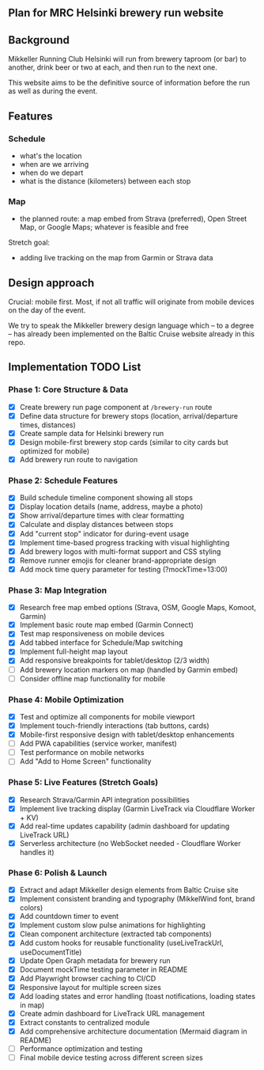 ## Plan for MRC Helsinki brewery run website

## Background

Mikkeller Running Club Helsinki will run from brewery taproom (or bar) to another, drink beer or two at each, and then run to the next one.

This website aims to be the definitive source of information before the run as well as during the event.

## Features

### Schedule

- what's the location
- when are we arriving
- when do we depart
- what is the distance (kilometers) between each stop

### Map

- the planned route: a map embed from Strava (preferred), Open Street Map, or Google Maps; whatever is feasible and free

Stretch goal:

- adding live tracking on the map from Garmin or Strava data

## Design approach

Crucial: mobile first. Most, if not all traffic will originate from mobile devices on the day of the event.

We try to speak the Mikkeller brewery design language which – to a degree – has already been implemented on the Baltic Cruise website already in this repo.

## Implementation TODO List

### Phase 1: Core Structure & Data
- [x] Create brewery run page component at `/brewery-run` route
- [x] Define data structure for brewery stops (location, arrival/departure times, distances)
- [x] Create sample data for Helsinki brewery run
- [x] Design mobile-first brewery stop cards (similar to city cards but optimized for mobile)
- [x] Add brewery run route to navigation

### Phase 2: Schedule Features
- [x] Build schedule timeline component showing all stops
- [x] Display location details (name, address, maybe a photo)
- [x] Show arrival/departure times with clear formatting
- [x] Calculate and display distances between stops
- [x] Add "current stop" indicator for during-event usage
- [x] Implement time-based progress tracking with visual highlighting
- [x] Add brewery logos with multi-format support and CSS styling
- [x] Remove runner emojis for cleaner brand-appropriate design
- [x] Add mock time query parameter for testing (?mockTime=13:00)

### Phase 3: Map Integration
- [x] Research free map embed options (Strava, OSM, Google Maps, Komoot, Garmin)
- [x] Implement basic route map embed (Garmin Connect)
- [x] Test map responsiveness on mobile devices
- [x] Add tabbed interface for Schedule/Map switching
- [x] Implement full-height map layout
- [x] Add responsive breakpoints for tablet/desktop (2/3 width)
- [ ] Add brewery location markers on map (handled by Garmin embed)
- [ ] Consider offline map functionality for mobile

### Phase 4: Mobile Optimization
- [x] Test and optimize all components for mobile viewport
- [x] Implement touch-friendly interactions (tab buttons, cards)
- [x] Mobile-first responsive design with tablet/desktop enhancements
- [ ] Add PWA capabilities (service worker, manifest)
- [ ] Test performance on mobile networks
- [ ] Add "Add to Home Screen" functionality

### Phase 5: Live Features (Stretch Goals)
- [x] Research Strava/Garmin API integration possibilities
- [x] Implement live tracking display (Garmin LiveTrack via Cloudflare Worker + KV)
- [x] Add real-time updates capability (admin dashboard for updating LiveTrack URL)
- [x] Serverless architecture (no WebSocket needed - Cloudflare Worker handles it)

### Phase 6: Polish & Launch
- [x] Extract and adapt Mikkeller design elements from Baltic Cruise site
- [x] Implement consistent branding and typography (MikkelWind font, brand colors)
- [x] Add countdown timer to event
- [x] Implement custom slow pulse animations for highlighting
- [x] Clean component architecture (extracted tab components)
- [x] Add custom hooks for reusable functionality (useLiveTrackUrl, useDocumentTitle)
- [x] Update Open Graph metadata for brewery run
- [x] Document mockTime testing parameter in README
- [x] Add Playwright browser caching to CI/CD
- [x] Responsive layout for multiple screen sizes
- [x] Add loading states and error handling (toast notifications, loading states in map)
- [x] Create admin dashboard for LiveTrack URL management
- [x] Extract constants to centralized module
- [x] Add comprehensive architecture documentation (Mermaid diagram in README)
- [ ] Performance optimization and testing
- [ ] Final mobile device testing across different screen sizes
